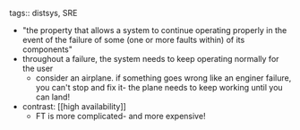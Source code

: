 tags:: distsys, SRE

- "the property that allows a system to continue operating properly in the event of the failure of some (one or more faults within) of its components"
- throughout a failure, the system needs to keep operating normally for the user
	- consider an airplane. if something goes wrong like an enginer failure, you can't stop and fix it- the plane needs to keep working until you can land!
- contrast: [[high availability]]
	- FT is more complicated- and more expensive!